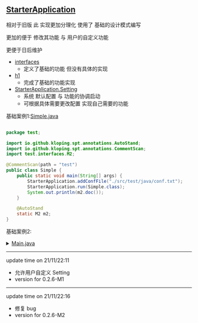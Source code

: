 ## [StarterApplication](https://github.com/Kloping/my-spring-tool/blob/master/src/main/java/io/github/kloping/MySpringTool/StarterApplication.java)

相对于旧版 此 实现更加分理化 使用了 基础的设计模式编写<br>

更加的便于 修改其功能 与 用户的自定义功能

更便于日后维护

- [interfaces](https://github.com/Kloping/my-spring-tool/tree/master/src/main/java/io/github/kloping/MySpringTool/interfaces)
    - 定义了基础的功能 但没有具体的实现
- [h1](https://github.com/Kloping/my-spring-tool/tree/master/src/main/java/io/github/kloping/MySpringTool/h1)
    - 完成了基础的功能实现
- [StarterApplication.Setting](https://github.com/Kloping/my-spring-tool/blob/master/src/main/java/io/github/kloping/MySpringTool/StarterApplication.java)
    - 系统 默认配置 与 功能的协调启动
    - 可根据具体需要更改配置 实现自己需要的功能

基础案例1:[Simple.java]()

```java

package test;

import io.github.kloping.spt.annotations.AutoStand;
import io.github.kloping.spt.annotations.CommentScan;
import test.interfaces.M2;

@CommentScan(path = "test")
public class Simple {
    public static void main(String[] args) {
        StarterApplication.addConfFile("./src/test/java/conf.txt");
        StarterApplication.run(Simple.class);
        System.out.println(m2.doc());
    }

    @AutoStand
    static M2 m2;
}

```

基础案例2:
<details> 
<summary><a href="#">Main.java</a></summary> 

```java
package old;

import io.github.kloping.spt.annotations.*;
import io.github.kloping.spt.entity.interfaces.Runner;
import io.github.kloping.spt.exceptions.NoRunException;
import test.interfaces.M2;

import java.lang.reflect.InvocationTargetException;

@CommentScan(path = "test")
@Controller
public class Main {
  @Before
  public void before(String arg) {
    System.out.println("before => " + arg);
  }

  @Action("a")
  public void m1() {
    System.out.println("m1");
  }

  @Action("a.+")
  public void m2() {
    System.out.println("m2");
  }

  @Action("a<b=>s>")
  public void m3() {
    System.out.println("m3");
  }

  @Action("a<.*?=>s>c")
  public void m4(@Parameter("s") String s) {
    System.out.println(s);
    System.out.println("m4");
//        try {
//            Thread.sleep(1500);
//        } catch (InterruptedException e) {
//            e.printStackTrace();
//        }
  }

  @After
  public void after() {
    System.out.println("after");
  }

  @TimeEve(1000)
  public void s1() {
    System.out.println("1000");
  }

  @Schedule("10:05:00")
  public void s2() {
    System.out.println("333333333333333333333333333");
  }

  public static void main(String[] args) throws IllegalAccessException, InvocationTargetException {
    StarterApplication.addConfFile("./src/test/java/conf.txt");
    StarterApplication.setMainKey(Long.class);
    StarterApplication.setAccessTypes(String.class, Number.class);
    StarterApplication.setAllBefore(new Runner(Runner.state.BEFORE) {
      @Override
      public void run(Object t, Object[] objects) throws NoRunException {
        System.out.println("all after");
      }
    });
    StarterApplication.run(Main.class);
    StarterApplication.executeMethod(1000L, "a", "我是参数", 111111);
    StarterApplication.executeMethod(1001L, "ab", "我是参数", 111111);
    StarterApplication.executeMethod(1002L, "abc", "我是参数", 111111);
    StarterApplication.executeMethod(1002L, "adsadbc", "我是参数", 111111);
    StarterApplication.executeMethod(1002L, "abffdsfc", "我是参数", 111111);
    StarterApplication.executeMethod(1002L, "abeeeeec", "我是参数", 111111);
    System.out.println("===========");
    System.out.println(m2.doc());
  }

  @AutoStand
  static M2 m2;

  @AutoStand(id = "k1")
  static Boolean k1;
}

```

</details>



<hr>

update time on 21/11/22:11

* 允许用户自定义 Setting
* version for 0.2.6-M1

<hr>
update time on 21/11/22:16

* 修复 bug 
* version for 0.2.6-M2
